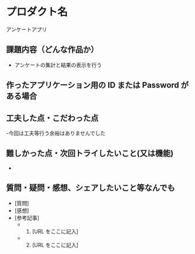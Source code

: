 # プロダクト名

アンケートアプリ

## 課題内容（どんな作品か）

- アンケートの集計と結果の表示を行う

## 作ったアプリケーション用の ID または Password がある場合

## 工夫した点・こだわった点

-今回は工夫等行う余裕はありませんでした

## 難しかった点・次回トライしたいこと(又は機能)

- 
## 質問・疑問・感想、シェアしたいこと等なんでも

- [質問]
- [感想]
- [参考記事]
  - 1. [URL をここに記入]
  - 2. [URL をここに記入]
